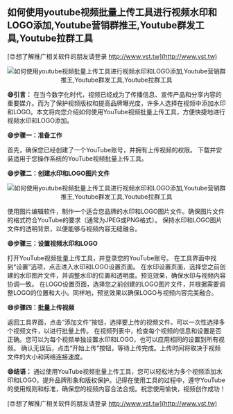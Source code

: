 ## **如何使用youtube视频批量上传工具进行视频水印和LOGO添加,Youtube营销群推王,Youtube群发工具,Youtube拉群工具**

[😍想了解推广相关软件的朋友请登录 http://www.vst.tw](http://www.vst.tw)

 <center><img src="https://vst.tw/MP4/tuiguang/png/2.png" alt="如何使用youtube视频批量上传工具进行视频水印和LOGO添加,Youtube营销群推王,Youtube群发工具,Youtube拉群工具"></center>

**😄引言：**
在当今数字化时代，视频已经成为了传播信息、宣传产品和分享内容的重要媒介。而为了保护视频版权和提高品牌曝光度，许多人选择在视频中添加水印和LOGO。本文将向您介绍如何使用YouTube视频批量上传工具，方便快捷地进行视频水印和LOGO添加。

**😄步骤一：准备工作**

首先，确保您已经创建了一个YouTube账号，并拥有上传视频的权限。
下载并安装适用于您操作系统的YouTube视频批量上传工具。

**😄步骤二：创建水印和LOGO图片文件**

 <center><img src="https://vst.tw/MP4/tuiguang/png/1.png" alt="如何使用youtube视频批量上传工具进行视频水印和LOGO添加,Youtube营销群推王,Youtube群发工具,Youtube拉群工具"></center>

使用图片编辑软件，制作一个适合您品牌的水印和LOGO图片文件。确保图片文件的格式符合YouTube的要求（通常为JPEG或PNG格式）。
保持水印和LOGO图片文件的透明背景，以便能够与视频内容无缝融合。

**😄步骤三：设置视频水印和LOGO**

打开YouTube视频批量上传工具，并登录您的YouTube账号。
在工具界面中找到“设置”选项，点击进入水印和LOGO设置页面。
在水印设置页面，选择您之前创建的水印图片文件，并调整水印的位置和透明度。预览效果，确保水印与视频内容协调一致。
在LOGO设置页面，选择您之前创建的LOGO图片文件，并根据需要调整LOGO的位置和大小。同样地，预览效果以确保LOGO与视频内容完美融合。

**😄步骤四：批量上传视频**

返回工具界面，点击“添加文件”按钮，选择要上传的视频文件。可以一次性选择多个视频文件，以进行批量上传。
在视频列表中，检查每个视频的信息和设置是否正确。您可以为每个视频单独设置水印和LOGO，也可以应用相同的设置到所有视频。
确认无误后，点击“开始上传”按钮，等待上传完成。上传时间将取决于视频文件的大小和网络连接速度。

**😄结语：**
通过使用YouTube视频批量上传工具，您可以轻松地为多个视频添加水印和LOGO，提升品牌形象和版权保护。记得在使用工具的过程中，遵守YouTube的使用规则和标准，确保您的视频内容合法合规。祝您使用愉快，视频创作成功！

[😍想了解推广相关软件的朋友请登录 http://www.vst.tw](http://www.vst.tw)



